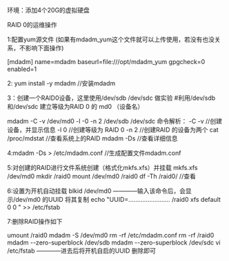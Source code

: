 环境：添加4个20G的虚拟硬盘

RAID 0的运维操作

1:配置yum源文件 (如果有mdadm_yum这个文件就可以上传使用，若没有也没关系，不影响下面操作)

[mdadm]
name=mdadm
baseurl=file:///opt/mdadm_yum
gpgcheck=0
enabled=1

2: yum install -y mdadm    //安装mdadm

3：创建一个RAID0设备，这里使用/dev/sdb  /dev/sdc 做实验
#利用/dev/sdb 和/dev/sdc 建立等级为RAID 0 的 md0 （设备名）

mdadm -C -v /dev/md0 -l -0 -n 2 /dev/sdb /dev/sdc
命令解析： -C -v  //创建设备，并显示信息
 	 -l 0    //创建等级为 RAID 0
	 -n 2   //创建RAID 的设备为两个
cat /proc/mdstat 	//查看系统上的RAID
mdadm -Ds	//查看详细信息

4:mdadm -Ds > /etc/mdadm.conf 	//生成配置文件mdadm.conf

5:对创建的RAID进行文件系统创建（格式化mkfs.xfs）并挂载
mkfs.xfs /dev/md0
mkdir /raid0
mount /dev/md0 /raid0
df -Th /raid0/			//查看

6:设置为开机自动挂载
blkid /dev/md0 ————输入该命令后，会显示/dev/md0  的UUID 将其复制
echo "UUID=…………………… /raid0 xfs default 0 0 " >> /etc/fstab

7:删除RAID操作如下

umount /raid0
mdadm -S /dev/md0
rm -rf /etc/mdadm.conf
rm -rf /raid0
mdadm --zero-superblock /dev/sdb
mdadm --zero-superblock /dev/sdc
vi /etc/fstab ————进去后将开机自启的UUID 删除即可